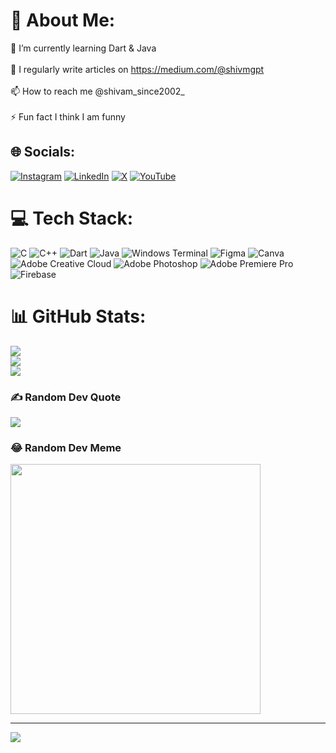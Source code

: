 # 💫 About Me:
🌱 I’m currently learning Dart & Java<br><br>📝 I regularly write articles on https://medium.com/@shivmgpt<br><br>📫 How to reach me @shivam_since2002_<br><br>⚡ Fun fact I think I am funny


## 🌐 Socials:
[![Instagram](https://img.shields.io/badge/Instagram-%23E4405F.svg?logo=Instagram&logoColor=white)](https://instagram.com/shivam_since2002_) [![LinkedIn](https://img.shields.io/badge/LinkedIn-%230077B5.svg?logo=linkedin&logoColor=white)](https://linkedin.com/in/shivam-gupta-6129581a0) [![X](https://img.shields.io/badge/X-black.svg?logo=X&logoColor=white)](https://x.com/shivamSince2002) [![YouTube](https://img.shields.io/badge/YouTube-%23FF0000.svg?logo=YouTube&logoColor=white)](https://youtube.com/@@Shivam_Since_2002) 

# 💻 Tech Stack:
![C](https://img.shields.io/badge/c-%2300599C.svg?style=for-the-badge&logo=c&logoColor=white) ![C++](https://img.shields.io/badge/c++-%2300599C.svg?style=for-the-badge&logo=c%2B%2B&logoColor=white) ![Dart](https://img.shields.io/badge/dart-%230175C2.svg?style=for-the-badge&logo=dart&logoColor=white) ![Java](https://img.shields.io/badge/java-%23ED8B00.svg?style=for-the-badge&logo=openjdk&logoColor=white) ![Windows Terminal](https://img.shields.io/badge/Windows%20Terminal-%234D4D4D.svg?style=for-the-badge&logo=windows-terminal&logoColor=white) ![Figma](https://img.shields.io/badge/figma-%23F24E1E.svg?style=for-the-badge&logo=figma&logoColor=white) ![Canva](https://img.shields.io/badge/Canva-%2300C4CC.svg?style=for-the-badge&logo=Canva&logoColor=white) ![Adobe Creative Cloud](https://img.shields.io/badge/Adobe%20Creative%20Cloud-DA1F26.svg?style=for-the-badge&logo=Adobe%20Creative%20Cloud&logoColor=white) ![Adobe Photoshop](https://img.shields.io/badge/adobe%20photoshop-%2331A8FF.svg?style=for-the-badge&logo=adobe%20photoshop&logoColor=white) ![Adobe Premiere Pro](https://img.shields.io/badge/Adobe%20Premiere%20Pro-9999FF.svg?style=for-the-badge&logo=Adobe%20Premiere%20Pro&logoColor=white) ![Firebase](https://img.shields.io/badge/Firebase-039BE5?style=for-the-badge&logo=Firebase&logoColor=white)
# 📊 GitHub Stats:
![](https://github-readme-stats.vercel.app/api/top-langs?username=shivam2109964&theme=dark&hide_border=false&include_all_commits=true&count_private=false)<br/>
![](https://github-readme-streak-stats.herokuapp.com/?user=shivam2109964&theme=dark&hide_border=false)<br/>
![](https://github-readme-stats.vercel.app/api/top-langs/?username=shivam2109964&theme=dark&hide_border=false&include_all_commits=true&count_private=false&layout=compact)

### ✍️ Random Dev Quote
![](https://quotes-github-readme.vercel.app/api?type=horizontal&theme=radical)

### 😂 Random Dev Meme
<img src='https://randommeme-five.vercel.app/' style="height: 400px;"/>

---
[![](https://visitcount.itsvg.in/api?id=shivam2109964&icon=0&color=0)](https://visitcount.itsvg.in)

<!-- Proudly created with GPRM ( https://gprm.itsvg.in ) -->
